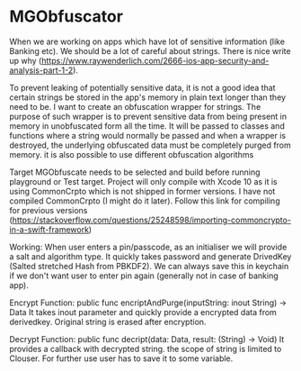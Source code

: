 # MGObfuscator

When we are working on apps which have lot of sensitive information (like Banking etc). We should be a lot of careful about strings. There is nice write up why (https://www.raywenderlich.com/2666-ios-app-security-and-analysis-part-1-2).

To prevent leaking of potentially sensitive data, it is not a good idea that certain strings be stored in the app's
memory in plain text longer than they need to be.
I want to create an obfuscation wrapper for strings. The purpose of such wrapper is to
prevent sensitive data from being present in memory in unobfuscated form all the time. It will be passed to classes and
functions where a string would normally be passed and when a wrapper is destroyed, the underlying obfuscated data must be completely purged from memory. it is also possible to use different obfuscation algorithms

Target MGObfuscate needs to be selected and build before running playground or Test target.
Project will only compile with Xcode 10 as it is using CommonCrpto which is not shipped in former versions.
I have not compiled CommonCrpto (I might do it later). Follow this link for compiling for previous versions (https://stackoverflow.com/questions/25248598/importing-commoncrypto-in-a-swift-framework) 

Working:
When user enters a pin/passcode, as an initialiser we will provide a salt and algorithm type. It quickly takes password and generate DrivedKey (Salted stretched Hash from PBKDF2). We can always save this in keychain if we don't want user to enter pin again (generally not in case of banking app).

Encrypt Function:
public func encriptAndPurge(inputString: inout String) -> Data 
It takes inout parameter and quickly provide a encrypted data from derivedkey. Original string is erased after encryption.

Decrypt Function:
public func decript(data: Data, result: (String) -> Void) 
It provides a callback with decrypted string. the scope of string is limited to Clouser. For further use user has to save it to some variable.

